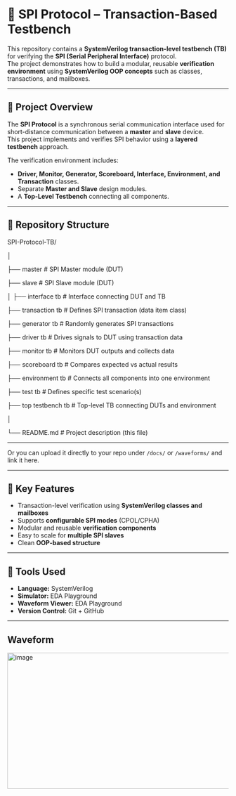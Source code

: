 # 🧩 SPI Protocol – Transaction-Based Testbench

This repository contains a **SystemVerilog transaction-level testbench (TB)** for verifying the **SPI (Serial Peripheral Interface)** protocol.  
The project demonstrates how to build a modular, reusable **verification environment** using **SystemVerilog OOP concepts** such as classes, transactions, and mailboxes.

---

## 📘 Project Overview

The **SPI Protocol** is a synchronous serial communication interface used for short-distance communication between a **master** and **slave** device.  
This project implements and verifies SPI behavior using a **layered testbench** approach.

The verification environment includes:
- **Driver, Monitor, Generator, Scoreboard, Interface, Environment, and Transaction** classes.
- Separate **Master and Slave** design modules.
- A **Top-Level Testbench** connecting all components.

---

## 🧱 Repository Structure

SPI-Protocol-TB/

│

├── master # SPI Master module (DUT)

├── slave # SPI Slave module (DUT)

│
├── interface tb # Interface connecting DUT and TB

├── transaction tb # Defines SPI transaction (data item class)

├── generator tb # Randomly generates SPI transactions

├── driver tb # Drives signals to DUT using transaction data

├── monitor tb # Monitors DUT outputs and collects data

├── scoreboard tb # Compares expected vs actual results

├── environment tb # Connects all components into one environment

├── test tb # Defines specific test scenario(s)

├── top testbench tb # Top-level TB connecting DUTs and environment

│

└── README.md # Project description (this file)




---

Or you can upload it directly to your repo under `/docs/` or `/waveforms/` and link it here.

---

## 🚀 Key Features

- Transaction-level verification using **SystemVerilog classes and mailboxes**
- Supports **configurable SPI modes** (CPOL/CPHA)
- Modular and reusable **verification components**
- Easy to scale for **multiple SPI slaves**
- Clean **OOP-based structure**

---

## 🧰 Tools Used

- **Language:** SystemVerilog  
- **Simulator:** EDA Playground
- **Waveform Viewer:** EDA Playground
- **Version Control:** Git + GitHub  

---

## Waveform

<img width="1812" height="310" alt="image" src="https://github.com/user-attachments/assets/2cef904e-ddd3-4233-966d-e2e52e3d1a24" />

